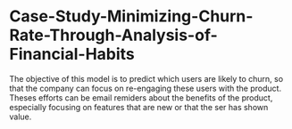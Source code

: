 # Case-Study-Minimizing-Churn-Rate-Through-Analysis-of-Financial-Habits
The objective of this model is to predict which users are likely to churn, so that the company can focus on re-engaging these users with the product. Theses efforts can be email remiders about the benefits of the product, especially focusing on features that are new or that the ser has shown value.

